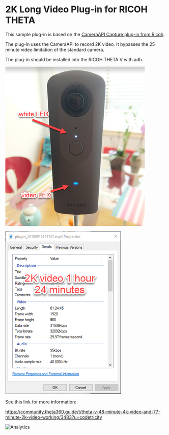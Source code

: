 # 2K Long Video Plug-in for RICOH THETA

This sample plug-in is based on the 
[CameraAPI Capture plug-in from Ricoh](https://github.com/ricohapi/theta-plugin-camera-api-sample).  

The plug-in uses the CameraAPI to record 2K video. It bypasses the 25 minute
video limitation of the standard camera.

The plug-in should be installed into the RICOH THETA V with adb.

![camera plug-in mode](docs/img/camera-plug-in-mode.jpg)

![file properties](docs/img/file-properties.png)

See this link for more information:

https://community.theta360.guide/t/theta-v-48-minute-4k-video-and-77-minute-2k-video-working/3483?u=codetricity

![Analytics](https://ga-beacon.appspot.com/UA-73311422-5/2k-long-video-plugin)
